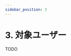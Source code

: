 ```yaml
---
sidebar_position: 3
---
```


# 3. 対象ユーザー

TODO

<!--
サンプル

- エンドユーザー（一般利用者）
- 管理者（運用・管理担当者）
- 開発・保守チーム
-->